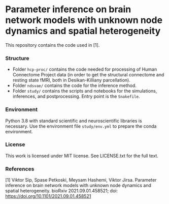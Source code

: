 

# Parameter inference on brain network models with unknown node dynamics and spatial heterogeneity


This repository contains the code used in [1].


### Structure

- Folder `hcp-proc/` contains the code needed for processing of Human Connectome Project data (in order to get the structural connectome and resting state fMRI, both in Desikan-Killiany parcellation).
- Folder `ndsvae/` contains the code for the inference method.
- Folder `study/` contains the scripts and notebooks for the simulations, inferences, and postprocessing. Entry point is the `Snakefile`.


### Environment

Python 3.8 with standard scientific and neuroscientific libraries is necessary. Use the environment file `study/env.yml` to prepare the conda environment.


### License

This work is licensed under MIT license. See LICENSE.txt for the full text.


### References

[1] Viktor Sip, Spase Petkoski, Meysam Hashemi, Viktor Jirsa. Parameter inference on brain network models with unknown node dynamics and spatial heterogeneity. bioRxiv 2021.09.01.458521; doi: https://doi.org/10.1101/2021.09.01.458521
